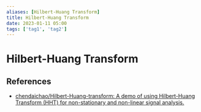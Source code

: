 ```yaml
---
aliases: [Hilbert-Huang Transform]
title: Hilbert-Huang Transform
date: 2023-01-11 05:00
tags: ['tag1', 'tag2']
---
```


# Hilbert-Huang Transform

## References

- [chendaichao/Hilbert-Huang-transform: A demo of using Hilbert-Huang Transform (HHT) for non-stationary and non-linear signal analysis.](https://github.com/chendaichao/Hilbert-Huang-transform)
